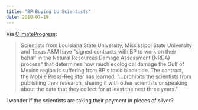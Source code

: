 ```yaml
---
title: "BP Buying Up Scientists"
date: 2010-07-19
---
```

Via <a href="http://climateprogress.org/2010/07/18/bp-launches-effort-to-control-scientific-research-of-oil-disaster/">ClimateProgress</a>:
<blockquote>Scientists from Louisiana State University, Mississippi State University and Texas A&amp;M have "signed contracts with BP to work on their behalf in the Natural Resources Damage Assessment (NRDA) process" that determines how much ecological damage the Gulf of Mexico region is suffering from BP's toxic black tide. The contract, the Mobile Press-Register has learned, "…prohibits the scientists from publishing their research, sharing it with other scientists or speaking about the data that they collect for at least the next three years."</blockquote>
I wonder if the scientists are taking their payment in pieces of silver?
